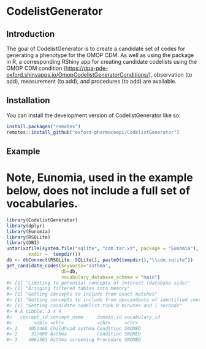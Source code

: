
<!-- README.md is generated from README.Rmd. Please edit that file -->

# CodelistGenerator

## Introduction

The goal of CodelistGenerator is to create a candidate set of codes for
generating a phenotype for the OMOP CDM. As well as using the package in
R, a corresponding RShiny app for creating candidate codelists using the
OMOP CDM condition
(<https://dpa-pde-oxford.shinyapps.io/OmopCodelistGeneratorConditions/>),
observation (to add), measurement (to add), and procedures (to add) are
available.

## Installation

You can install the development version of CodelistGenerator like so:

``` r
install.packages("remotes")
remotes::install_github("oxford-pharmacoepi/CodelistGenerator")
```

## Example

# Note, Eunomia, used in the example below, does not include a full set of vocabularies.

``` r
library(CodelistGenerator)
library(dplyr)
library(Eunomia)
library(RSQLite)
library(DBI)
untar(xzfile(system.file("sqlite", "cdm.tar.xz", package = "Eunomia"), open = "rb"),
        exdir =  tempdir())
db <- dbConnect(RSQLite::SQLite(), paste0(tempdir(),"\\cdm.sqlite"))
get_candidate_codes(keywords="asthma",
                    db=db,
                    vocabulary_database_schema = "main")
#> [1] "Limiting to potential concepts of interest (database side)"
#> [1] "Bringing filtered tables into memory"
#> [1] "Getting concepts to include from exact matches"
#> [1] "Getting concepts to include from descendants of identified concepts"
#> [1] "Getting candidate codelist took 0 minutes and 1 seconds"
#> # A tibble: 3 x 4
#>   concept_id concept_name     domain_id vocabulary_id
#>        <dbl> <chr>            <chr>     <chr>        
#> 1    4051466 Childhood asthma Condition SNOMED       
#> 2     317009 Asthma           Condition SNOMED       
#> 3    4062501 Asthma screening Procedure SNOMED
```
